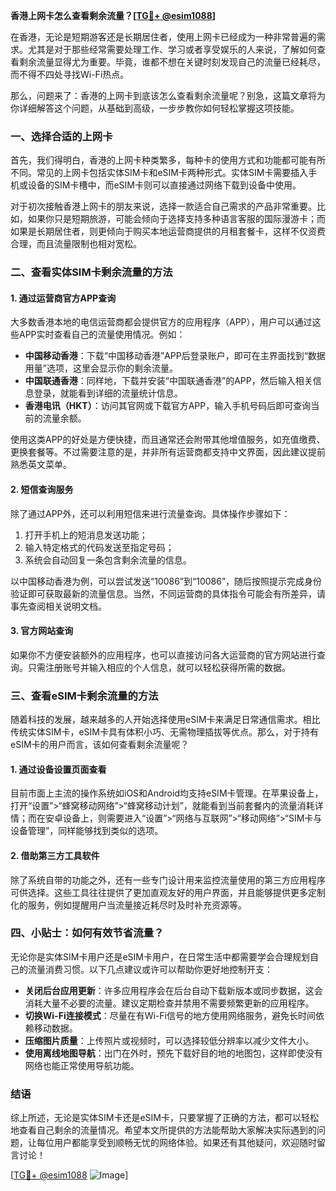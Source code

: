 **香港上网卡怎么查看剩余流量？[[TG💪+ @esim1088](https://t.me/s/esim1088)]**

在香港，无论是短期游客还是长期居住者，使用上网卡已经成为一种非常普遍的需求。尤其是对于那些经常需要处理工作、学习或者享受娱乐的人来说，了解如何查看剩余流量显得尤为重要。毕竟，谁都不想在关键时刻发现自己的流量已经耗尽，而不得不四处寻找Wi-Fi热点。

那么，问题来了：香港的上网卡到底该怎么查看剩余流量呢？别急，这篇文章将为你详细解答这个问题，从基础到高级，一步步教你如何轻松掌握这项技能。

### 一、选择合适的上网卡

首先，我们得明白，香港的上网卡种类繁多，每种卡的使用方式和功能都可能有所不同。常见的上网卡包括实体SIM卡和eSIM卡两种形式。实体SIM卡需要插入手机或设备的SIM卡槽中，而eSIM卡则可以直接通过网络下载到设备中使用。

对于初次接触香港上网卡的朋友来说，选择一款适合自己需求的产品非常重要。比如，如果你只是短期旅游，可能会倾向于选择支持多种语言客服的国际漫游卡；而如果是长期居住者，则更倾向于购买本地运营商提供的月租套餐卡，这样不仅资费合理，而且流量限制也相对宽松。

### 二、查看实体SIM卡剩余流量的方法

#### 1. 通过运营商官方APP查询

大多数香港本地的电信运营商都会提供官方的应用程序（APP），用户可以通过这些APP实时查看自己的流量使用情况。例如：

- **中国移动香港**：下载“中国移动香港”APP后登录账户，即可在主界面找到“数据用量”选项，这里会显示你的剩余流量。
- **中国联通香港**：同样地，下载并安装“中国联通香港”的APP，然后输入相关信息登录，就能看到详细的流量统计信息。
- **香港电讯（HKT）**：访问其官网或下载官方APP，输入手机号码后即可查询当前的流量余额。

使用这类APP的好处是方便快捷，而且通常还会附带其他增值服务，如充值缴费、更换套餐等。不过需要注意的是，并非所有运营商都支持中文界面，因此建议提前熟悉英文菜单。

#### 2. 短信查询服务

除了通过APP外，还可以利用短信来进行流量查询。具体操作步骤如下：

1. 打开手机上的短消息发送功能；
2. 输入特定格式的代码发送至指定号码；
3. 系统会自动回复一条包含剩余流量的信息。

以中国移动香港为例，可以尝试发送“10086”到“10086”，随后按照提示完成身份验证即可获取最新的流量信息。当然，不同运营商的具体指令可能会有所差异，请事先查阅相关说明文档。

#### 3. 官方网站查询

如果你不方便安装额外的应用程序，也可以直接访问各大运营商的官方网站进行查询。只需注册账号并输入相应的个人信息，就可以轻松获得所需的数据。

### 三、查看eSIM卡剩余流量的方法

随着科技的发展，越来越多的人开始选择使用eSIM卡来满足日常通信需求。相比传统实体SIM卡，eSIM卡具有体积小巧、无需物理插拔等优点。那么，对于持有eSIM卡的用户而言，该如何查看剩余流量呢？

#### 1. 通过设备设置页面查看

目前市面上主流的操作系统如iOS和Android均支持eSIM卡管理。在苹果设备上，打开“设置”>“蜂窝移动网络”>“蜂窝移动计划”，就能看到当前套餐内的流量消耗详情；而在安卓设备上，则需要进入“设置”>“网络与互联网”>“移动网络”>“SIM卡与设备管理”，同样能够找到类似的选项。

#### 2. 借助第三方工具软件

除了系统自带的功能之外，还有一些专门设计用来监控流量使用的第三方应用程序可供选择。这些工具往往提供了更加直观友好的用户界面，并且能够提供更多定制化的服务，例如提醒用户当流量接近耗尽时及时补充资源等。

### 四、小贴士：如何有效节省流量？

无论你是实体SIM卡用户还是eSIM卡用户，在日常生活中都需要学会合理规划自己的流量消费习惯。以下几点建议或许可以帮助你更好地控制开支：

- **关闭后台应用更新**：许多应用程序会在后台自动下载新版本或同步数据，这会消耗大量不必要的流量。建议定期检查并禁用不需要频繁更新的应用程序。
- **切换Wi-Fi连接模式**：尽量在有Wi-Fi信号的地方使用网络服务，避免长时间依赖移动数据。
- **压缩图片质量**：上传照片或视频时，可以选择较低分辨率以减少文件大小。
- **使用离线地图导航**：出门在外时，预先下载好目的地的地图包，这样即使没有网络也能正常使用导航功能。

### 结语

综上所述，无论是实体SIM卡还是eSIM卡，只要掌握了正确的方法，都可以轻松地查看自己剩余的流量情况。希望本文所提供的方法能帮助大家解决实际遇到的问题，让每位用户都能享受到顺畅无忧的网络体验。如果还有其他疑问，欢迎随时留言讨论！

[[TG💪+ @esim1088](https://t.me/s/esim1088) ![Image](https://i.postimg.cc/4NQfJmqS/Snipaste-2025-05-13-00-14-12.png)]
